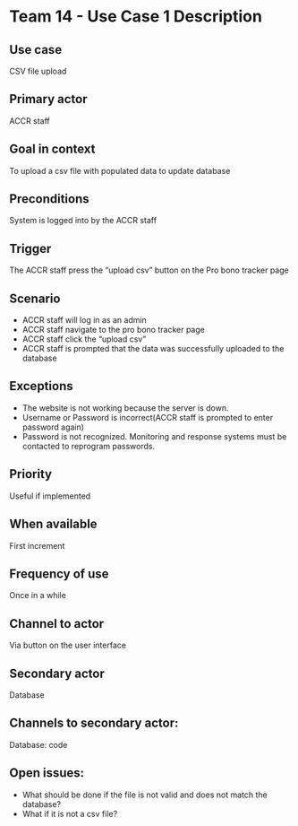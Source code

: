 # Team 14 - Use Case 1 Description

## Use case
CSV file upload
## Primary actor
ACCR staff

## Goal in context
To upload a csv file with populated data to update database

## Preconditions
System is logged into by the ACCR staff

## Trigger
The ACCR staff press the “upload csv” button on the Pro bono tracker page

## Scenario
- ACCR staff will log in as an admin
- ACCR staff navigate to the pro bono tracker page
- ACCR staff click the “upload csv”
- ACCR staff is prompted that the data was successfully uploaded to the database

## Exceptions
- The website is not working because the server is down.
- Username or Password is incorrect(ACCR staff is prompted to enter password again)
- Password is not recognized. Monitoring and response systems must be contacted to reprogram passwords.
	
## Priority
Useful if implemented

## When available
First increment

## Frequency of use
Once in a while

## Channel to actor
Via button on the user interface

## Secondary actor
Database

## Channels to secondary actor:
Database: code 

## Open issues:
- What should be done if the file is not valid and does not match the database?
- What if it is not a csv file?
